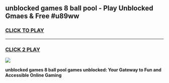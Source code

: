 
## unblocked games 8 ball pool - Play Unblocked Gmaes & Free #u89ww
<h3>
<a href="https://premium.freeplayer.one?title=unblocked_games_8_ball_pool&ref=03M">CLICK TO PLAY</a></h3>
<hr>

<h3>
<a href="https://premium.freeplayer.one?title=unblocked_games_8_ball_pool&ref=03M">CLICK 2 PLAY</a>
  
</h3>

<a href="https://premium.freeplayer.one?title=unblocked_games_8_ball_pool&ref=03M"><img src="https://clearcache.store/games.png"></a>


**unblocked games 8 ball pool games unblocked: Your Gateway to Fun and Accessible Online Gaming**
